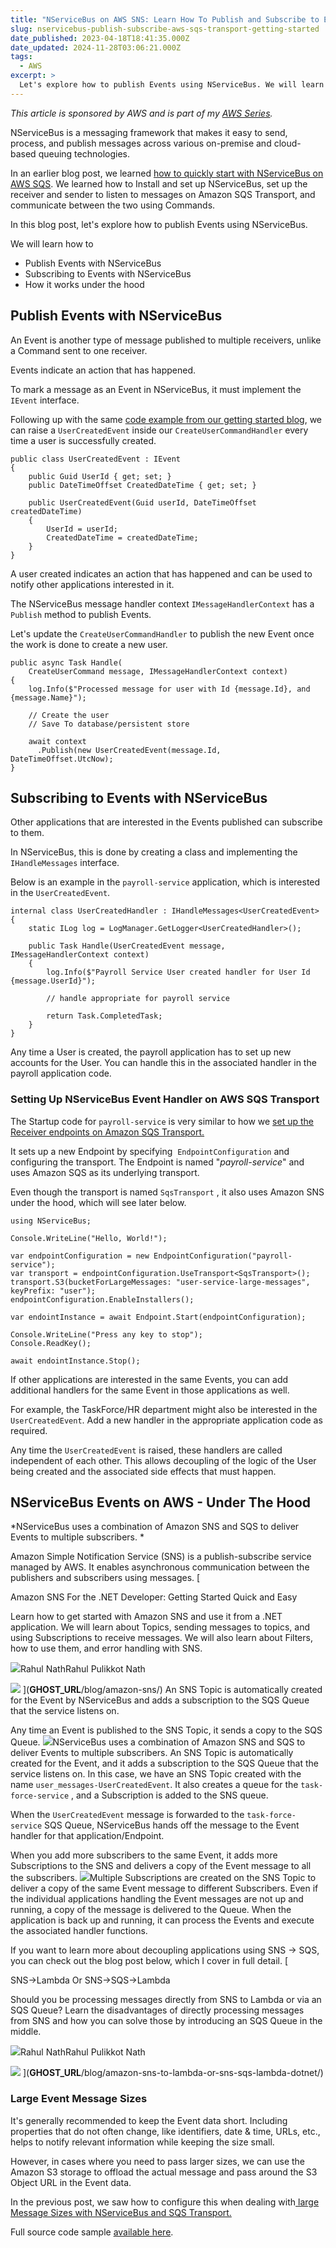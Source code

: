 ```yaml
---
title: "NServiceBus on AWS SNS: Learn How To Publish and Subscribe to Events"
slug: nservicebus-publish-subscribe-aws-sqs-transport-getting-started
date_published: 2023-04-18T18:41:35.000Z
date_updated: 2024-11-28T03:06:21.000Z
tags:
  - AWS
excerpt: >
  Let's explore how to publish Events using NServiceBus. We will learn how to publish events with NServiceBus, subscribe to events, and how it works under the hood when using AWS SQS Transport.
---
```


*This article is sponsored by AWS and is part of my [AWS Series](__GHOST_URL__/tag/aws/).*

NServiceBus is a messaging framework that makes it easy to send, process, and publish messages across various on-premise and cloud-based queuing technologies.

In an earlier blog post, we learned [how to quickly start with NServiceBus on AWS SQS](__GHOST_URL__/blog/getting-started-with-nservicebus-on-aws/). We learned how to Install and set up NServiceBus, set up the receiver and sender to listen to messages on Amazon SQS Transport, and communicate between the two using Commands. 

In this blog post, let's explore how to publish Events using NServiceBus. 

We will learn how to

- Publish Events with NServiceBus
- Subscribing to Events with NServiceBus
- How it works under the hood

## Publish Events with NServiceBus

An Event is another type of message published to multiple receivers, unlike a Command sent to one receiver. 

Events indicate an action that has happened.

To mark a message as an Event in NServiceBus, it must implement the `IEvent` interface. 

Following up with the same [code example from our getting started blog](__GHOST_URL__/blog/getting-started-with-nservicebus-on-aws/), we can raise a `UserCreatedEvent` inside our `CreateUserCommandHandler` every time a user is successfully created. 

    public class UserCreatedEvent : IEvent
    {
        public Guid UserId { get; set; }
        public DateTimeOffset CreatedDateTime { get; set; }
    
        public UserCreatedEvent(Guid userId, DateTimeOffset createdDateTime)
        {
            UserId = userId;
            CreatedDateTime = createdDateTime;
        }
    }

A user created indicates an action that has happened and can be used to notify other applications interested in it.

The NServiceBus message handler context `IMessageHandlerContext` has a `Publish` method to publish Events.

Let's update the `CreateUserCommandHandler` to publish the new Event once the work is done to create a new user.

    public async Task Handle(
        CreateUserCommand message, IMessageHandlerContext context)
    {
        log.Info($"Processed message for user with Id {message.Id}, and {message.Name}");
    
        // Create the user
        // Save To database/persistent store
    
        await context
          .Publish(new UserCreatedEvent(message.Id, DateTimeOffset.UtcNow);
    }

## Subscribing to Events with NServiceBus

Other applications that are interested in the Events published can subscribe to them. 

In NServiceBus, this is done by creating a class and implementing the `IHandleMessages` interface. 

Below is an example in the `payroll-service` application, which is interested in the `UserCreatedEvent`. 

    internal class UserCreatedHandler : IHandleMessages<UserCreatedEvent>
    {
        static ILog log = LogManager.GetLogger<UserCreatedHandler>();
    
        public Task Handle(UserCreatedEvent message, IMessageHandlerContext context)
        {
            log.Info($"Payroll Service User created handler for User Id {message.UserId}");
    
            // handle appropriate for payroll service
    
            return Task.CompletedTask;
        }
    }
    

Any time a User is created, the payroll application has to set up new accounts for the User. You can handle this in the associated handler in the payroll application code.

### Setting Up NServiceBus Event Handler on AWS SQS Transport

The Startup code for `payroll-service` is very similar to how we [set up the Receiver endpoints on Amazon SQS Transport.](__GHOST_URL__/blog/getting-started-with-nservicebus-on-aws/#setting-up-receiver-on-amazon-sqs-transport)

It sets up a new Endpoint by specifying  `EndpointConfiguration` and configuring the transport. The Endpoint is named "*payroll-service*" and uses Amazon SQS as its underlying transport.

Even though the transport is named `SqsTransport` , it also uses Amazon SNS under the hood, which will see later below.

    using NServiceBus;
    
    Console.WriteLine("Hello, World!");
    
    var endpointConfiguration = new EndpointConfiguration("payroll-service");
    var transport = endpointConfiguration.UseTransport<SqsTransport>();
    transport.S3(bucketForLargeMessages: "user-service-large-messages", keyPrefix: "user");
    endpointConfiguration.EnableInstallers();
    
    var endointInstance = await Endpoint.Start(endpointConfiguration);
    
    Console.WriteLine("Press any key to stop");
    Console.ReadKey();
    
    await endointInstance.Stop();

If other applications are interested in the same Events, you can add additional handlers for the same Event in those applications as well.

For example, the TaskForce/HR department might also be interested in the `UserCreatedEvent`. Add a new handler in the appropriate application code as required.

Any time the `UserCreatedEvent` is raised, these handlers are called independent of each other. This allows decoupling of the logic of the User being created and the associated side effects that must happen.

## NServiceBus Events on AWS - Under The Hood

*NServiceBus uses a combination of Amazon SNS and SQS to deliver Events to multiple subscribers. *

Amazon Simple Notification Service (SNS) is a publish-subscribe service managed by AWS. It enables asynchronous communication between the publishers and subscribers using messages.
[

Amazon SNS For the .NET Developer: Getting Started Quick and Easy

Learn how to get started with Amazon SNS and use it from a .NET application. We will learn about Topics, sending messages to topics, and using Subscriptions to receive messages. We will also learn about Filters, how to use them, and error handling with SNS.

![](__GHOST_URL__/content/images/size/w256h256/2022/10/logo-512x512.png)Rahul NathRahul Pulikkot Nath

![](__GHOST_URL__/content/images/amazon-sns.jpg)
](__GHOST_URL__/blog/amazon-sns/)
An SNS Topic is automatically created for the Event by NServiceBus and adds a subscription to the SQS Queue that the service listens on.  

Any time an Event is published to the SNS Topic, it sends a copy to the SQS Queue. 
![](__GHOST_URL__/content/images/2023/04/image.png)NServiceBus uses a combination of Amazon SNS and SQS to deliver Events to multiple subscribers. An SNS Topic is automatically created for the Event, and it adds a subscription to the SQS Queue that the service listens on.
In this case, we have an SNS Topic created with the name `user_messages-UserCreatedEvent`. It also creates a queue for the `task-force-service` , and a Subscription is added to the SNS queue. 

When the `UserCreatedEvent` message is forwarded to the `task-force-service` SQS Queue, NServiceBus hands off the message to the Event handler for that application/Endpoint.

When you add more subscribers to the same Event, it adds more Subscriptions to the SNS and delivers a copy of the Event message to all the subscribers.
![](__GHOST_URL__/content/images/2023/04/image-1.png)Multiple Subscriptions are created on the SNS Topic to deliver a copy of the same Event message to different Subscribers.
Even if the individual applications handling the Event messages are not up and running, a copy of the message is delivered to the Queue. When the application is back up and running, it can process the Events and execute the associated handler functions. 

If you want to learn more about decoupling applications using SNS -> SQS, you can check out the blog post below, which I cover in full detail.
[

SNS→Lambda Or SNS→SQS→Lambda

Should you be processing messages directly from SNS to Lambda or via an SQS Queue? Learn the disadvantages of directly processing messages from SNS and how you can solve those by introducing an SQS Queue in the middle.

![](__GHOST_URL__/content/images/size/w256h256/2022/10/logo-512x512.png)Rahul NathRahul Pulikkot Nath

![](__GHOST_URL__/content/images/amazon-sns-to-lambda-or-sns-sqs-lambda-dotnet.jpg)
](__GHOST_URL__/blog/amazon-sns-to-lambda-or-sns-sqs-lambda-dotnet/)
### Large Event Message Sizes 

It's generally recommended to keep the Event data short. Including properties that do not often change, like identifiers, date & time, URLs, etc., helps to notify relevant information while keeping the size small. 

However, in cases where you need to pass larger sizes, we can use the Amazon S3 storage to offload the actual message and pass around the S3 Object URL in the Event data. 

In the previous post, we saw how to configure this when dealing with[ large Message Sizes with NServiceBus and SQS Transport.](__GHOST_URL__/blog/getting-started-with-nservicebus-on-aws/#large-message-sizes-with-nservicebus-and-sqs-transport)

Full source code sample [available here](https://rahulpnath.visualstudio.com/YouTube%20Samples/_git/NServiceBus.AWS.SQS).
